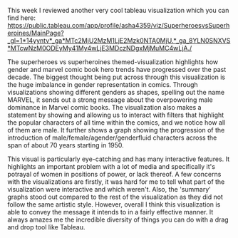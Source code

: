 This week I reviewed another very cool tableau visualization which you can find here: https://public.tableau.com/app/profile/asha4359/viz/SuperheroesvsSuperheroines/MainPage?_gl=1*14yyntv*_ga*MTc2MjU2MzM1LjE2Mzk0NTA0MjU.*_ga_8YLN0SNXVS*MTcwNzM0ODEyMy41My4wLjE3MDczNDgxMjMuMC4wLjA./

The superheroes vs superheroines themed-visualization highlights how gender and marvel comic book hero trends have progressed over the past decade. The biggest thought being put across through this visualization is the huge imbalance in gender representation in comics. Through visualizations showing different genders as shapes, spelling out the name MARVEL, it sends out a strong message about the overpowering male dominance in Marvel comic books. The visualization also makes a statement by showing and allowing us to interact with filters that highlight the popular characters of all time within the comics, and we notice how all of them are male. It further shows a graph showing the progression of the introduction of male/female/agender/genderfluid characters across the span of about 70 years starting in 1950. 

This visual is particularly eye-catching and has many interactive features. It highlights an important problem with a lot of media and specifically it's potrayal of women in positions of power, or lack thereof. A few concerns with the visualizations are firstly, it was hard for me to tell what part of the visualization were interactive and which weren't. Also, the 'summary' graphs stood out compared to the rest of the visualization as they did not follow the same artistic style. However, overall I think this visualization is able to convey the message it intends to in a fairly effective manner. It always amazes me the incredible diversity of things you can do with a drag and drop tool like Tableau.
